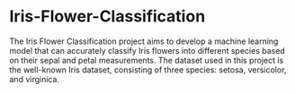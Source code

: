 # Iris-Flower-Classification
The Iris Flower Classification project aims to develop a machine learning model that can accurately classify Iris flowers into different species based on their sepal and petal measurements. The dataset used in this project is the well-known Iris dataset, consisting of three species: setosa, versicolor, and virginica.

